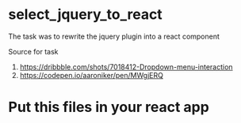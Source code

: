 # select_jquery_to_react
The task was to rewrite the jquery plugin into a react component

Source for task
1. https://dribbble.com/shots/7018412-Dropdown-menu-interaction
2. https://codepen.io/aaroniker/pen/MWgjERQ

# Put this files in your react app

